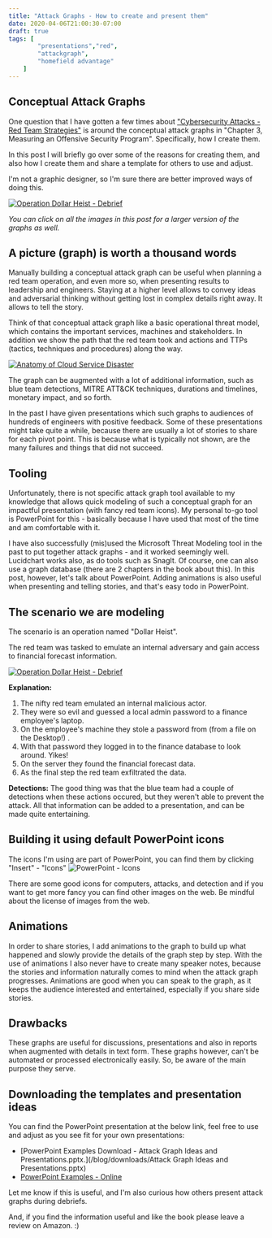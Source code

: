 ```yaml
---
title: "Attack Graphs - How to create and present them"
date: 2020-04-06T21:00:30-07:00
draft: true
tags: [
        "presentations","red",
        "attackgraph",
        "homefield advantage"
    ]
---
```


## Conceptual Attack Graphs

One question that I have gotten a few times about  ["Cybersecurity Attacks - Red Team Strategies"](https://www.amazon.com/Cybersecurity-Attacks-Strategies-practical-penetration-ebook/dp/B0822G9PTM) is around the conceptual attack graphs in "Chapter 3, Measuring an Offensive Security Program". Specifically, how I create them.

In this post I will briefly go over some of the reasons for creating them, and also how I create them and share a template for others to use and adjust. 

I'm not a graphic designer, so I'm sure there are better improved ways of doing this. 

[![Operation Dollar Heist - Debrief](/blog/downloads/attackgraphanimation.gif)](/blog/downloads/attackgraphanimation.gif)

*You can click on all the images in this post for a larger version of the graphs as well.*


## A picture (graph) is worth a thousand words

Manually building a conceptual attack graph can be useful when planning a red team operation, and even more so, when presenting results to leadership and engineers. Staying at a higher level allows to convey ideas and adversarial thinking without getting lost in complex details right away. It allows to tell the story.

Think of that conceptual attack graph like a basic operational threat model, which contains the important services, machines and stakeholders. In addition we show the path that the red team took and actions and TTPs (tactics, techniques and procedures) along the way. 

[![Anatomy of Cloud Service Disaster](/blog/images/attackgraph1.png)](/blog/images/attackgraph1.png)

The graph can be augmented with a lot of additional information, such as blue team detections, MITRE ATT&CK techniques, durations and timelines, monetary impact, and so forth.

In the past I have given presentations which such graphs to audiences of hundreds of engineers with positive feedback. Some of these presentations might take quite a while, because there are usually a lot of stories to share for each pivot point. This is because what is typically not shown, are the many failures and things that did not succeed.

## Tooling

Unfortunately, there is not specific attack graph tool available to my knowledge that allows quick modeling of such a conceptual graph for an impactful presentation (with fancy red team icons). My personal to-go tool is PowerPoint for this - basically because I have used that most of the time and am comfortable with it. 

I have also successfully (mis)used the Microsoft Threat Modeling tool in the past to put together attack graphs - and it worked seemingly well. Lucidchart works also, as do tools such as SnagIt. Of course, one can also use a graph database (there are 2 chapters in the book about this). In this post, however, let's talk about PowerPoint. Adding animations is also useful when presenting and telling stories, and that's easy todo in PowerPoint. 

## The scenario we are modeling

The scenario is an operation named "Dollar Heist". 

The red team was tasked to emulate an internal adversary and gain access to financial forecast information.

[![Operation Dollar Heist - Debrief](/blog/images/dollarheistgraph.png)](/blog/images/dollarheistgraph.png)

**Explanation:**

1. The nifty red team emulated an internal malicious actor.
2. They were so evil and guessed a local admin password to a finance employee's laptop. 
3. On the employee's machine they stole a password from (from a file on the Desktop!) .
4. With that password they logged in to the finance database to look around. Yikes!  
5. On the server they found the financial forecast data. 
6. As the final step the red team exfiltrated the data. 

**Detections:** The good thing was that the blue team had a couple of detections when these actions occured, but they weren't able to prevent the attack. All that information can be added to a presentation, and can be made quite entertaining.

## Building it using default PowerPoint icons

The icons I'm using are part of PowerPoint, you can find them by clicking "Insert" - "Icons"
![PowerPoint - Icons](/blog/images/icons.png)

There are some good icons for computers, attacks, and detection and if you want to get more fancy you can find other images on the web. Be mindful about the license of images from the web.

## Animations

In order to share stories, I add animations to the graph to build up what happened and slowly provide the details of the graph step by step. With the use of animations I also never have to create many speaker notes, because the stories and information naturally comes to mind when the attack graph progresses. Animations are good when you can speak to the graph, as it keeps the audience interested and entertained, especially if you share side stories.

## Drawbacks

These graphs are useful for discussions, presentations and also in reports when augmented with details in text form. These graphs however, can't be automated or processed electronically easily. So, be aware of the main purpose they serve.

## Downloading the templates and presentation ideas

You can find the PowerPoint presentation at the below link, feel free to use and adjust as you see fit for your own presentations: 

- [PowerPoint Examples Download - Attack Graph Ideas and Presentations.pptx.](/blog/downloads/Attack Graph Ideas and Presentations.pptx)
- [PowerPoint Examples - Online](https://1drv.ms/p/s!AiSLjmP7QphXhaoSNOxA0gUBqRSRVw)

Let me know if this is useful, and I'm also curious how others present attack graphs during debriefs. 

And, if you find the information useful and like the book please leave a review on Amazon. :)